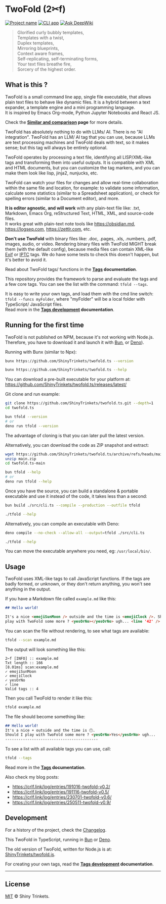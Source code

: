 # TwoFold (2✂︎f)

[![Project name][project-img]][project-url] [![CLI app][cli-img]](#)
[![Ask DeepWiki](https://deepwiki.com/badge.svg)](https://deepwiki.com/ShinyTrinkets/twofold.ts)

<!-- deno-fmt-ignore-start -->

> Glorified curly bubbly templates,<br/>
> Templates with a twist,<br/>
> Duplex templates,<br/>
> Mirroring blueprints,<br/>
> Context aware frames,<br/>
> Self-replicating, self-terminating forms,<br/>
> Your text files breathe fire,<br/>
> Sorcery of the highest order.

<!-- deno-fmt-ignore-end -->

## What is this ?

TwoFold is a small command line app, single file executable, that allows plain text files to behave
like dynamic files. It is a hybrid between a text expander, a template engine and a mini programming
language.<br/> It is inspired by Emacs Org-mode, Python Jupyter Notebooks and React JS.

Check the **[Similar and comparison](/docs/similar.md) page** for more details.

TwoFold has absolutely nothing to do with LLMs/ AI. There is no "AI integration". TwoFold has an
LLM/ AI tag that you can use, because LLMs are text processing machines and TwoFold deals with text,
so it makes sense; but this tag will always be entirely optional.

TwoFold operates by processing a text file, identifying all LISP/XML-like tags and transforming them
into useful outputs. It is compatible with XML and HTML documents, but you can customize the tag
markers, and you can make them look like lisp, jinja2, nunjucks, etc.

TwoFold can watch your files for changes and allow real-time collaboration within the same file and
location, for example: to validate some information, calculate some statistics (similar to a
Spreadsheet application), or check for spelling errors (similar to a Document editor), and more.

**It is editor agnostic, and will work** with any plain-text file like: .txt, Markdown, Emacs Org,
reStructured Text, HTML, XML, and source-code files.<br/> It works great with plain-text note tools
like https://obsidian.md, https://logseq.com, https://zettlr.com, etc.

**Don't use TwoFold** with binary files like: .doc, .pages, .xls, .numbers, .pdf, images, audio, or
video. Rendering binary files with TwoFold MIGHT break them (with the default config), because media
files can contain XML-like [Exif](https://en.wikipedia.org/wiki/Exif) or
[IPTC](https://en.wikipedia.org/wiki/IPTC_Information_Interchange_Model) tags. We do have some tests
to check this doesn't happen, but it's better to avoid it.

Read about TwoFold tags/ functions in the **[Tags](/docs/readme.md) documentation**.

This repository provides the framework to parse and evaluate the tags and a few core tags. You can
see the list with the command: `tfold --tags`.

It is easy to write your own tags, and load them with the cmd line switch: `tfold --funcs myFolder`,
where "myFolder" will be a local folder with TypeScript/ JavaScript files.<br/> Read more in the
**[Tags development](/docs/dev-tags.md) documentation**.

## Running for the first time

TwoFold is not published on NPM, because it's not working with Node.js. Therefore, you have to
download it and launch it with [Bun](https://bun.sh), or [Deno](https://deno.com)).

Running with Bunx (similar to Npx):

```sh
bunx https://github.com/ShinyTrinkets/twofold.ts --version

bunx https://github.com/ShinyTrinkets/twofold.ts --help
```

You can download a pre-built executable for your platform at:
https://github.com/ShinyTrinkets/twofold.ts/releases/latest/

Git clone and run example:

```sh
git clone https://github.com/ShinyTrinkets/twofold.ts.git --depth=1
cd twofold.ts

bun tfold --version
# or
deno run tfold --version
```

The advantage of cloning is that you can later pull the latest version.

Alternatively, you can download the code as ZIP snapshot and extract:

```sh
wget https://github.com/ShinyTrinkets/twofold.ts/archive/refs/heads/main.zip
unzip main.zip
cd twofold.ts-main

bun tfold --help
# or
deno run tfold --help
```

Once you have the source, you can build a standalone & portable executable and use it instead of the
code, it takes less than a second:

```sh
bun build ./src/cli.ts --compile --production --outfile tfold

./tfold --help
```

Alternatively, you can compile an executable with Deno:

```sh
deno compile --no-check --allow-all --output=tfold ./src/cli.ts

./tfold --help
```

You can move the executable anywhere you need, eg: `/usr/local/bin/`.

## Usage

TwoFold uses XML-like tags to call JavaScript functions. If the tags are badly formed, or unknown,
or they don't return anything, you won't see anything in the output.

If you have a Markdown file called `example.md` like this:

<freeze>

<!-- deno-fmt-ignore-start -->

```md
## Hello world!

It's a nice <emojiSunMoon /> outside and the time is <emojiClock />. Should I
play with TwoFold some more ? <yesOrNo></yesOrNo> ugh... <line '42' />
```

<!-- deno-fmt-ignore-end -->

You can scan the file without rendering, to see what tags are available:

```sh
tfold --scan example.md
```

The output will look something like this:

```
2✂f [INFO] :: example.md
Txt length :: 166
[8.01ms] scan:example.md
✓ emojiSunMoon
✓ emojiClock
✓ yesOrNo
✓ line
Valid tags :: 4
```

Then you call TwoFold to render it like this:

```sh
tfold example.md
```

The file should become something like:

<!-- deno-fmt-ignore-start -->

```md
## Hello world!
It's a nice ☀️ outside and the time is 🕛.
Should I play with TwoFold some more ? <yesOrNo>Yes</yesOrNo> ugh...
------------------------------------------
```

<!-- deno-fmt-ignore-end -->

</freeze>

To see a list with all available tags you can use, call:

```sh
tfold --tags
```

Read more in the **[Tags](/docs/readme.md) documentation**.

Also check my blog posts:

- https://crlf.link/log/entries/191016-twofold-v0.2/
- https://crlf.link/log/entries/191116-twofold-v0.5/
- https://crlf.link/log/entries/230701-twofold-v0.6/
- https://crlf.link/log/entries/250511-twofold-v0.9/

## Development

For a history of the project, check the [Changelog](/docs/CHANGELOG.md).

This TwoFold in TypeScript, running in [Bun](https://bun.sh) or [Deno](https://deno.com).

The old version of TwoFold, written for Node.js is at:
[ShinyTrinkets/twofold.js](https://github.com/ShinyTrinkets/twofold.js).

For creating your own tags, read the **[Tags development](/docs/dev-tags.md) documentation**.

---

## License

[MIT](LICENSE) © Shiny Trinkets.

[cli-img]: https://badgen.net/static/❯_/CLI/101016
[project-img]: https://badgen.net/static/%E2%AD%90/Trinkets/4B0082
[project-url]: https://github.com/ShinyTrinkets
